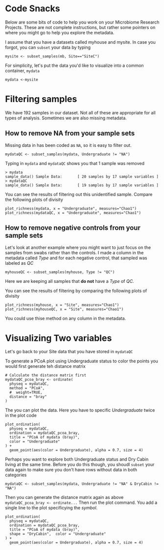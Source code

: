 # Code Snacks

Below are some bits of code to help you work on your Microbiome Research Projects. These are not complete instructions, but rather some pointers on where you might go to help you explore the metadata.


I assume that you have a datasets called myhouse and mysite. In case you forgot, you can `subset` your data by typing
```
mysite <- subset_samples(mb, Site=="SiteC")
```

For simplicity, let's put the data you'd like to visualize into a common container, `mydata`
```
mydata <-mysite
```

# Filtering samples

We have 192 samples in our dataset. Not all of these are appropriate for all types of analysis. Sometimes we are also missing metadata.

## How to remove NA from your sample sets

Missing data in has been coded as `NA`, so it is easy to filter out.
```
mydataQC <- subset_samples(mydata, Undergraduate != "NA")
```

Typing in `mydata` and `mydataQC` shows you that 1 sample was removed
```
> mydata
sample_data() Sample Data:       [ 20 samples by 17 sample variables ]
> mydataQC
sample_data() Sample Data:       [ 19 samples by 17 sample variables ]
```

You can see the results of filtering out this unidentified sample. Compare the following plots of divisity
```
plot_richness(mydata, x = "Undergraduate", measures="Chao1")
plot_richness(mydataQC, x = "Undergraduate", measures="Chao1")
```

## How to remove negative controls from your sample sets

Let's look at another example where you might want to just focus on the samples from swabs rather than the controls. I made a column in the metadata called *Type* and for each negative control, that sampled was labeled as *QC*
```
myhouseQC <- subset_samples(myhouse, Type != "QC")
```
Here we are keeping all samples that **do not** have a *Type* of *QC*. 

You can see the results of filtering by comparing the following plots of divisity
```
plot_richness(myhouse, x = "Site", measures="Chao1")
plot_richness(myhouseQC, x = "Site", measures="Chao1")
```
You could use thise method on any column in the metadata.

# Visualizing Two variables

Let's go back to your Site data that you have stored in `mydataQC`

To generate a PCoA plot using Undergraduate status to color the points you would first generate teh distance matrix
```
# Calculate the distance matrix first
mydataQC_pcoa_bray <- ordinate(
  physeq = mydataQC, 
  method = "PCoA",
  #  weight=TRUE,
  distance = "bray"
)
```
The you can plot the data. Here you have to specific *Undergraduate* twice in the plot code
```
plot_ordination(
  physeq = mydataQC,
  ordination = mydataQC_pcoa_bray,
  title = "PCoA of mydata (bray)",
  color = "Undergraduate"
) + 
  geom_point(aes(color = Undergraduate), alpha = 0.7, size = 4)
```

Perhaps you want to explore both Undergraduate status and Dry Cabin living at the same time. Before you do this though, you shoudl `subset` your data again to make sure you don't have rows without data in both categories

```
mydataQC <- subset_samples(mydata, Undergraduate != "NA" & DryCabin != "NA")
```

Then you can generate the distance matrix again as above `mydataQC_pcoa_bray <- ordinate...`
Then run the plot command. You add a single line to the plot specificying the *symbol*. 

```
plot_ordination(
  physeq = mydataQC,
  ordination = mydataQC_pcoa_bray,
  title = "PCoA of mydata (bray)",
  shape = "DryCabin",  color = "Undergraduate"
) + 
  geom_point(aes(color = Undergraduate), alpha = 0.7, size = 4)
```


